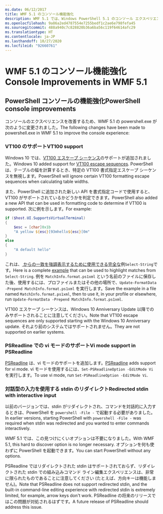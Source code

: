 ```yaml
---
ms.date: 06/12/2017
title: WMF 5.1 のコンソール機能強化
description: WMF 5.1 では、Windows PowerShell 5.1 のコンソール エクスペリエンスに新機能が追加されています。
ms.openlocfilehash: 9a86a2ed4787554e7255bedf1c2ae6e798fefa45
ms.sourcegitcommit: 488a940c7c828820b36a6ba56c119f64614afc29
ms.translationtype: HT
ms.contentlocale: ja-JP
ms.lasthandoff: 10/27/2020
ms.locfileid: "92660761"
---
```

# <a name="console-improvements-in-wmf-51"></a><span data-ttu-id="dfb9c-103">WMF 5.1 のコンソール機能強化</span><span class="sxs-lookup"><span data-stu-id="dfb9c-103">Console Improvements in WMF 5.1</span></span>

## <a name="powershell-console-improvements"></a><span data-ttu-id="dfb9c-104">PowerShell コンソールの機能強化</span><span class="sxs-lookup"><span data-stu-id="dfb9c-104">PowerShell console improvements</span></span>

<span data-ttu-id="dfb9c-105">コンソールのエクスペリエンスを改善するため、WMF 5.1 の powershell.exe が次のように変更されました。</span><span class="sxs-lookup"><span data-stu-id="dfb9c-105">The following changes have been made to powershell.exe in WMF 5.1 to improve the console experience:</span></span>

### <a name="vt100-support"></a><span data-ttu-id="dfb9c-106">VT100 のサポート</span><span class="sxs-lookup"><span data-stu-id="dfb9c-106">VT100 support</span></span>

<span data-ttu-id="dfb9c-107">Windows 10 では、[VT100 エスケープ シーケンス](/windows/console/console-virtual-terminal-sequences)のサポートが追加されました。</span><span class="sxs-lookup"><span data-stu-id="dfb9c-107">Windows 10 added support for [VT100 escape sequences](/windows/console/console-virtual-terminal-sequences).</span></span>
<span data-ttu-id="dfb9c-108">PowerShell は、テーブルの幅を計算するとき、特定の VT100 書式指定エスケープ シーケンスを無視します。</span><span class="sxs-lookup"><span data-stu-id="dfb9c-108">PowerShell will ignore certain VT100 formatting escape sequences when calculating table widths.</span></span>

<span data-ttu-id="dfb9c-109">また、PowerShell に追加された新しい API を書式指定コードで使用すると、VT100 がサポートされているかどうかを判定できます。</span><span class="sxs-lookup"><span data-stu-id="dfb9c-109">PowerShell also added a new API that can be used in formatting code to determine if VT100 is supported.</span></span> <span data-ttu-id="dfb9c-110">次に例を示します。</span><span class="sxs-lookup"><span data-stu-id="dfb9c-110">For example:</span></span>

```powershell
if ($host.UI.SupportsVirtualTerminal)
{
    $esc = [char]0x1b
    "A yellow ${esc}[93mhello${esc}[0m"
}
else
{
    "A default hello"
}
```

<span data-ttu-id="dfb9c-111">これは、[ からの一致を強調表示するために使用できる完全な](https://gist.github.com/lzybkr/dcb973dccd54900b67783c48083c28f7)例`Select-String`です。</span><span class="sxs-lookup"><span data-stu-id="dfb9c-111">Here is a complete [example](https://gist.github.com/lzybkr/dcb973dccd54900b67783c48083c28f7) that can be used to highlight matches from `Select-String`.</span></span> <span data-ttu-id="dfb9c-112">例を `MatchInfo.format.ps1xml` という名前のファイルに保存した後、使用するには、プロファイルまたはその他の場所で、`Update-FormatData -Prepend MatchInfo.format.ps1xml` を実行します。</span><span class="sxs-lookup"><span data-stu-id="dfb9c-112">Save the example in a file named `MatchInfo.format.ps1xml`, then to use it, in your profile or elsewhere, run `Update-FormatData -Prepend MatchInfo.format.ps1xml`.</span></span>

<span data-ttu-id="dfb9c-113">VT100 エスケープ シーケンスは、Windows 10 Anniversary Update 以降でのみサポートされることに注意してください。</span><span class="sxs-lookup"><span data-stu-id="dfb9c-113">Note that VT100 escape sequences are only supported starting with the Windows 10 Anniversary update.</span></span>
<span data-ttu-id="dfb9c-114">それより前のシステムではサポートされません。</span><span class="sxs-lookup"><span data-stu-id="dfb9c-114">They are not supported on earlier systems.</span></span>

### <a name="vi-mode-support-in-psreadline"></a><span data-ttu-id="dfb9c-115">PSReadline での vi モードのサポート</span><span class="sxs-lookup"><span data-stu-id="dfb9c-115">Vi mode support in PSReadline</span></span>

<span data-ttu-id="dfb9c-116">[PSReadline](https://github.com/PowerShell/PSReadLine) は、vi モードのサポートを追加します。</span><span class="sxs-lookup"><span data-stu-id="dfb9c-116">[PSReadline](https://github.com/PowerShell/PSReadLine) adds support for vi mode.</span></span> <span data-ttu-id="dfb9c-117">vi モードを使用するには、`Set-PSReadlineOption -EditMode Vi` を実行します。</span><span class="sxs-lookup"><span data-stu-id="dfb9c-117">To use vi mode, run `Set-PSReadlineOption -EditMode Vi`.</span></span>

### <a name="redirected-stdin-with-interactive-input"></a><span data-ttu-id="dfb9c-118">対話型の入力を使用する stdin のリダイレクト</span><span class="sxs-lookup"><span data-stu-id="dfb9c-118">Redirected stdin with interactive input</span></span>

<span data-ttu-id="dfb9c-119">以前のバージョンでは、stdin がリダイレクトされ、コマンドを対話的に入力するときは、PowerShell を `powershell -File -` で起動する必要がありました。</span><span class="sxs-lookup"><span data-stu-id="dfb9c-119">In earlier versions, starting PowerShell with `powershell -File -` was required when stdin was redirected and you wanted to enter commands interactively.</span></span>

<span data-ttu-id="dfb9c-120">WMF 5.1 では、この見つけにくいオプションは不要になりました。</span><span class="sxs-lookup"><span data-stu-id="dfb9c-120">With WMF 5.1, this hard to discover option is no longer necessary.</span></span> <span data-ttu-id="dfb9c-121">オプションを何も使わずに PowerShell を起動できます。</span><span class="sxs-lookup"><span data-stu-id="dfb9c-121">You can start PowerShell without any options.</span></span>

<span data-ttu-id="dfb9c-122">PSReadline ではリダイレクトされた stdin はサポートされておらず、リダイレクトされた stdin での組み込みコマンド ライン編集エクスペリエンスは、非常に限られたものであることに注意してください (たとえば、方向キーは機能しません)。</span><span class="sxs-lookup"><span data-stu-id="dfb9c-122">Note that PSReadline does not support redirected stdin, and the built-in command-line editing experience with redirected stdin is extremely limited, for example, arrow keys don't work.</span></span> <span data-ttu-id="dfb9c-123">PSReadline の将来のリリースではこの問題が対処されるはずです。</span><span class="sxs-lookup"><span data-stu-id="dfb9c-123">A future release of PSReadline should address this issue.</span></span>
